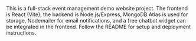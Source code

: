 <!-- Use this file to provide workspace-specific custom instructions to Copilot. For more details, visit https://code.visualstudio.com/docs/copilot/copilot-customization#_use-a-githubcopilotinstructionsmd-file -->

This is a full-stack event management demo website project. The frontend is React (Vite), the backend is Node.js/Express, MongoDB Atlas is used for storage, Nodemailer for email notifications, and a free chatbot widget can be integrated in the frontend. Follow the README for setup and deployment instructions.
